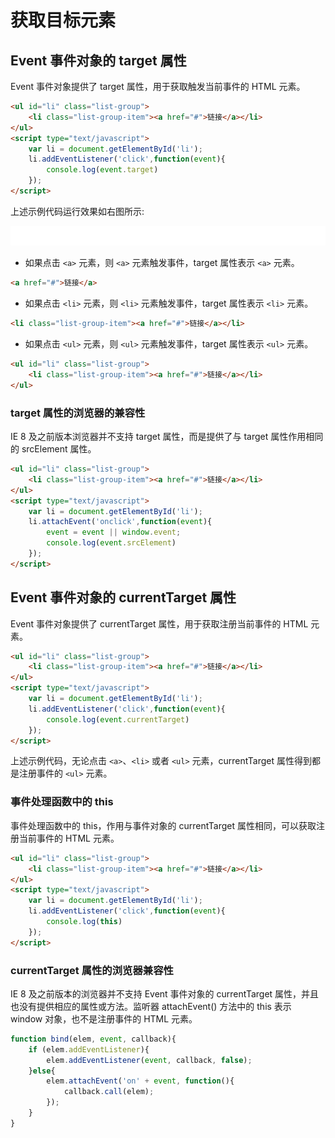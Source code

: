 # 获取目标元素

## Event 事件对象的 target 属性

Event 事件对象提供了 target 属性，用于获取触发当前事件的 HTML 元素。

```html
<ul id="li" class="list-group">
	<li class="list-group-item"><a href="#">链接</a></li>
</ul>
<script type="text/javascript">
	var li = document.getElementById('li');
	li.addEventListener('click',function(event){
		console.log(event.target)
	});
</script>
```

上述示例代码运行效果如右图所示:

![](img/02.png)

- 如果点击 `<a>` 元素，则 `<a>` 元素触发事件，target 属性表示 `<a>` 元素。

```html
<a href="#">链接</a>
```

- 如果点击 `<li>` 元素，则 `<li>` 元素触发事件，target 属性表示 `<li>` 元素。

```html
<li class="list-group-item"><a href="#">链接</a></li>
```

- 如果点击 `<ul>` 元素，则 `<ul>` 元素触发事件，target 属性表示 `<ul>` 元素。

```html
<ul id="li" class="list-group">
	<li class="list-group-item"><a href="#">链接</a></li>
</ul>
```

### target 属性的浏览器的兼容性

IE 8 及之前版本浏览器并不支持 target 属性，而是提供了与 target 属性作用相同的 srcElement 属性。

```html
<ul id="li" class="list-group">
	<li class="list-group-item"><a href="#">链接</a></li>
</ul>
<script type="text/javascript">
	var li = document.getElementById('li');
	li.attachEvent('onclick',function(event){
		event = event || window.event;
		console.log(event.srcElement)
	});
</script>
```

## Event 事件对象的 currentTarget 属性

Event 事件对象提供了 currentTarget 属性，用于获取注册当前事件的 HTML 元素。

```html
<ul id="li" class="list-group">
	<li class="list-group-item"><a href="#">链接</a></li>
</ul>
<script type="text/javascript">
	var li = document.getElementById('li');
	li.addEventListener('click',function(event){
		console.log(event.currentTarget)
	});
</script>
```

上述示例代码，无论点击 `<a>`、`<li>` 或者 `<ul>` 元素，currentTarget 属性得到都是注册事件的 `<ul>` 元素。

### 事件处理函数中的 this

事件处理函数中的 this，作用与事件对象的 currentTarget 属性相同，可以获取注册当前事件的 HTML 元素。

```html
<ul id="li" class="list-group">
	<li class="list-group-item"><a href="#">链接</a></li>
</ul>
<script type="text/javascript">
	var li = document.getElementById('li');
	li.addEventListener('click',function(event){
		console.log(this)
	});
</script>
```

### currentTarget 属性的浏览器兼容性

IE 8 及之前版本的浏览器并不支持 Event 事件对象的 currentTarget 属性，并且也没有提供相应的属性或方法。监听器 attachEvent() 方法中的 this 表示 window 对象，也不是注册事件的 HTML 元素。

```javascript
function bind(elem, event, callback){
	if (elem.addEventListener){
		elem.addEventListener(event, callback, false);
	}else{
		elem.attachEvent('on' + event, function(){
			callback.call(elem);
		});
	}
}
```

